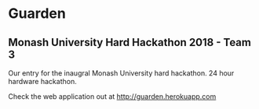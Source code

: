# Guarden
## Monash University Hard Hackathon 2018 - Team 3

Our entry for the inaugral Monash University hard hackathon. 24 hour hardware hackathon.

Check the web application out at http://guarden.herokuapp.com